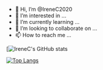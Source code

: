 - 👋 Hi, I’m @IreneC2020
- 👀 I’m interested in ...
- 🌱 I’m currently learning ...
- 💞️ I’m looking to collaborate on ...
- 📫 How to reach me ...

<!---
IreneC2020/IreneC2020 is a ✨ special ✨ repository because its `README.md` (this file) appears on your GitHub profile.
You can click the Preview link to take a look at your changes.
--->
[![IreneC's GitHub stats](https://github-readme-stats.vercel.app/api?username=IreneC2020&show_icons=true&theme=radical)

[![Top Langs](https://github-readme-stats.vercel.app/api/top-langs/?username=IreneC2020&layout=compact)](https://github.com/IreneC2020/github-readme-stats)
